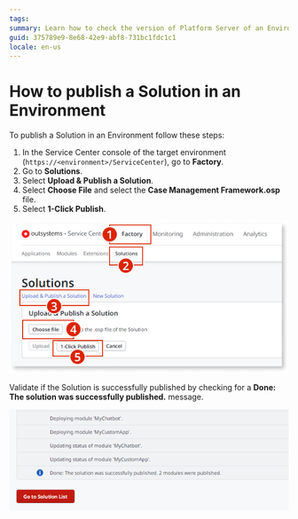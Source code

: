 ```yaml
---
tags: 
summary: Learn how to check the version of Platform Server of an Environment.
guid: 375789e9-8e68-42e9-abf8-731bc1fdc1c1
locale: en-us
---
```


# How to publish a Solution in an Environment

To publish a Solution in an Environment follow these steps:

1. In the Service Center console of the target environment (`https://<environment>/ServiceCenter`), go to **Factory**.
1. Go to **Solutions**.
1. Select **Upload & Publish a Solution**.
1. Select **Choose File** and select the **Case Management Framework.osp** file.
1. Select **1-Click Publish**.

![](images/deploy-apps-sc-6.png)

Validate if the Solution is successfully published by checking for a **Done: The solution was successfully published.** message.

![](images/deploy-apps-sc-7.png)
